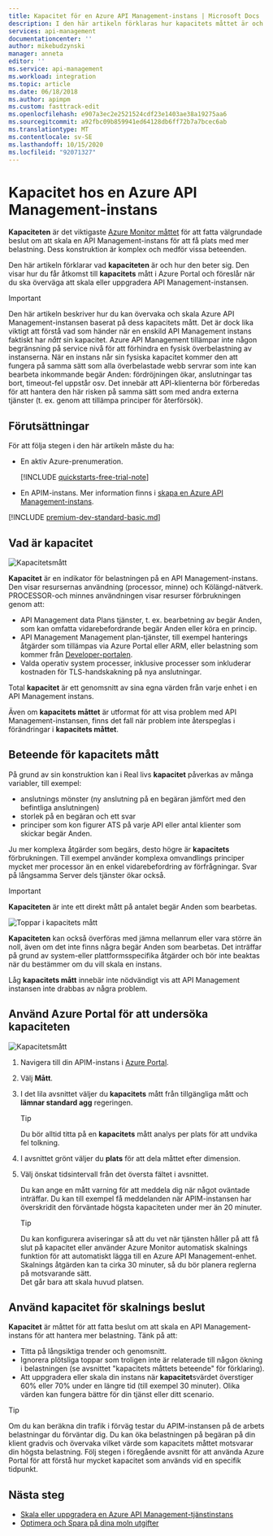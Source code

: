 ```yaml
---
title: Kapacitet för en Azure API Management-instans | Microsoft Docs
description: I den här artikeln förklaras hur kapacitets måttet är och hur du fattar välgrundade beslut om att skala en Azure API Management-instans.
services: api-management
documentationcenter: ''
author: mikebudzynski
manager: anneta
editor: ''
ms.service: api-management
ms.workload: integration
ms.topic: article
ms.date: 06/18/2018
ms.author: apimpm
ms.custom: fasttrack-edit
ms.openlocfilehash: e907a3ec2e2521524cdf23e1403ae38a19275aa6
ms.sourcegitcommit: a92fbc09b859941ed64128db6ff72b7a7bcec6ab
ms.translationtype: MT
ms.contentlocale: sv-SE
ms.lasthandoff: 10/15/2020
ms.locfileid: "92071327"
---
```

# <a name="capacity-of-an-azure-api-management-instance"></a>Kapacitet hos en Azure API Management-instans

**Kapaciteten** är det viktigaste [Azure Monitor måttet](api-management-howto-use-azure-monitor.md#view-metrics-of-your-apis) för att fatta välgrundade beslut om att skala en API Management-instans för att få plats med mer belastning. Dess konstruktion är komplex och medför vissa beteenden.

Den här artikeln förklarar vad **kapaciteten** är och hur den beter sig. Den visar hur du får åtkomst till **kapacitets** mått i Azure Portal och föreslår när du ska överväga att skala eller uppgradera API Management-instansen.

> [!IMPORTANT]
> Den här artikeln beskriver hur du kan övervaka och skala Azure API Management-instansen baserat på dess kapacitets mått. Det är dock lika viktigt att förstå vad som händer när en enskild API Management instans faktiskt har *nått* sin kapacitet. Azure API Management tillämpar inte någon begränsning på service nivå för att förhindra en fysisk överbelastning av instanserna. När en instans når sin fysiska kapacitet kommer den att fungera på samma sätt som alla överbelastade webb servrar som inte kan bearbeta inkommande begär Anden: fördröjningen ökar, anslutningar tas bort, timeout-fel uppstår osv. Det innebär att API-klienterna bör förberedas för att hantera den här risken på samma sätt som med andra externa tjänster (t. ex. genom att tillämpa principer för återförsök).

## <a name="prerequisites"></a>Förutsättningar

För att följa stegen i den här artikeln måste du ha:

+ En aktiv Azure-prenumeration.

    [!INCLUDE [quickstarts-free-trial-note](../../includes/quickstarts-free-trial-note.md)]

+ En APIM-instans. Mer information finns i [skapa en Azure API Management-instans](get-started-create-service-instance.md).

[!INCLUDE [premium-dev-standard-basic.md](../../includes/api-management-availability-premium-dev-standard-basic.md)]

## <a name="what-is-capacity"></a>Vad är kapacitet

![Kapacitetsmått](./media/api-management-capacity/capacity-ingredients.png)

**Kapacitet** är en indikator för belastningen på en API Management-instans. Den visar resursernas användning (processor, minne) och Kölängd-nätverk. PROCESSOR-och minnes användningen visar resurser förbrukningen genom att:

+ API Management data Plans tjänster, t. ex. bearbetning av begär Anden, som kan omfatta vidarebefordrande begär Anden eller köra en princip.
+ API Management Management plan-tjänster, till exempel hanterings åtgärder som tillämpas via Azure Portal eller ARM, eller belastning som kommer från [Developer-portalen](api-management-howto-developer-portal.md).
+ Valda operativ system processer, inklusive processer som inkluderar kostnaden för TLS-handskakning på nya anslutningar.

Total **kapacitet** är ett genomsnitt av sina egna värden från varje enhet i en API Management instans.

Även om **kapacitets måttet** är utformat för att visa problem med API Management-instansen, finns det fall när problem inte återspeglas i förändringar i **kapacitets måttet**.

## <a name="capacity-metric-behavior"></a>Beteende för kapacitets mått

På grund av sin konstruktion kan i Real livs **kapacitet** påverkas av många variabler, till exempel:

+ anslutnings mönster (ny anslutning på en begäran jämfört med den befintliga anslutningen)
+ storlek på en begäran och ett svar
+ principer som kon figurer ATS på varje API eller antal klienter som skickar begär Anden.

Ju mer komplexa åtgärder som begärs, desto högre är **kapacitets** förbrukningen. Till exempel använder komplexa omvandlings principer mycket mer processor än en enkel vidarebefordring av förfrågningar. Svar på långsamma Server dels tjänster ökar också.

> [!IMPORTANT]
> **Kapaciteten** är inte ett direkt mått på antalet begär Anden som bearbetas.

![Toppar i kapacitets mått](./media/api-management-capacity/capacity-spikes.png)

**Kapaciteten** kan också överföras med jämna mellanrum eller vara större än noll, även om det inte finns några begär Anden som bearbetas. Det inträffar på grund av system-eller plattformsspecifika åtgärder och bör inte beaktas när du bestämmer om du vill skala en instans.

Låg **kapacitets mått** innebär inte nödvändigt vis att API Management instansen inte drabbas av några problem.
  
## <a name="use-the-azure-portal-to-examine-capacity"></a>Använd Azure Portal för att undersöka kapaciteten
  
![Kapacitetsmått](./media/api-management-capacity/capacity-metric.png)  

1. Navigera till din APIM-instans i [Azure Portal](https://portal.azure.com/).
2. Välj **Mått**.
3. I det lila avsnittet väljer du **kapacitets** mått från tillgängliga mått och **lämnar standard agg** regeringen.

    > [!TIP]
    > Du bör alltid titta på en **kapacitets** mått analys per plats för att undvika fel tolkning.

4. I avsnittet grönt väljer du **plats** för att dela måttet efter dimension.
5. Välj önskat tidsintervall från det översta fältet i avsnittet.

    Du kan ange en mått varning för att meddela dig när något oväntade inträffar. Du kan till exempel få meddelanden när APIM-instansen har överskridit den förväntade högsta kapaciteten under mer än 20 minuter.

    >[!TIP]
    > Du kan konfigurera aviseringar så att du vet när tjänsten håller på att få slut på kapacitet eller använder Azure Monitor automatisk skalnings funktion för att automatiskt lägga till en Azure API Management-enhet. Skalnings åtgärden kan ta cirka 30 minuter, så du bör planera reglerna på motsvarande sätt.  
    > Det går bara att skala huvud platsen.

## <a name="use-capacity-for-scaling-decisions"></a>Använd kapacitet för skalnings beslut

**Kapacitet** är måttet för att fatta beslut om att skala en API Management-instans för att hantera mer belastning. Tänk på att:

+ Titta på långsiktiga trender och genomsnitt.
+ Ignorera plötsliga toppar som troligen inte är relaterade till någon ökning i belastningen (se avsnittet "kapacitets måttets beteende" för förklaring).
+ Att uppgradera eller skala din instans när **kapacitet**svärdet överstiger 60% eller 70% under en längre tid (till exempel 30 minuter). Olika värden kan fungera bättre för din tjänst eller ditt scenario.

>[!TIP]  
> Om du kan beräkna din trafik i förväg testar du APIM-instansen på de arbets belastningar du förväntar dig. Du kan öka belastningen på begäran på din klient gradvis och övervaka vilket värde som kapacitets måttet motsvarar din högsta belastning. Följ stegen i föregående avsnitt för att använda Azure Portal för att förstå hur mycket kapacitet som används vid en specifik tidpunkt.

## <a name="next-steps"></a>Nästa steg

- [Skala eller uppgradera en Azure API Management-tjänstinstans](upgrade-and-scale.md)
- [Optimera och Spara på dina moln utgifter](../cost-management-billing/costs/quick-acm-cost-analysis.md?WT.mc_id=costmanagementcontent_docsacmhorizontal_-inproduct-learn)
